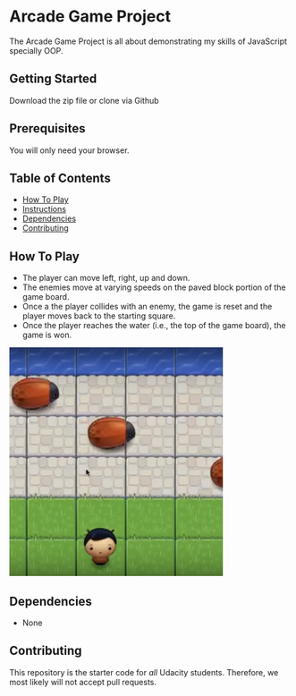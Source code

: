 # Arcade Game Project
The Arcade Game Project is all about demonstrating my skills of JavaScript specially OOP. 
## Getting Started
Download the zip file or clone via Github

## Prerequisites
You will only need your browser.

## Table of Contents

* [How To Play](#how_to_play)
* [Instructions](#instructions)
* [Dependencies](#dependencies)
* [Contributing](#contributing)

## How To Play
* The player can move left, right, up and down.
* The enemies move at varying speeds on the paved block portion of the game board.
* Once a the player collides with an enemy, the game is reset and the player moves back to the starting square.
* Once the player reaches the water (i.e., the top of the game board), the game is won.

![Screenshot](images/screenshot.PNG)

## Dependencies

* None

## Contributing

This repository is the starter code for _all_ Udacity students. Therefore, we most likely will not accept pull requests.

